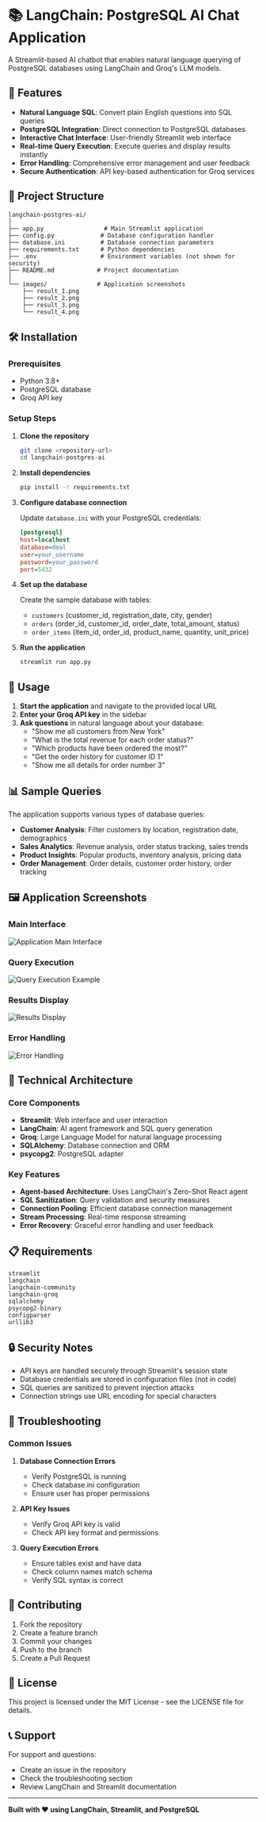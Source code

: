 # 📚 LangChain: PostgreSQL AI Chat Application

A Streamlit-based AI chatbot that enables natural language querying of PostgreSQL databases using LangChain and Groq's LLM models.

## 🚀 Features

- **Natural Language SQL**: Convert plain English questions into SQL queries
- **PostgreSQL Integration**: Direct connection to PostgreSQL databases
- **Interactive Chat Interface**: User-friendly Streamlit web interface
- **Real-time Query Execution**: Execute queries and display results instantly
- **Error Handling**: Comprehensive error management and user feedback
- **Secure Authentication**: API key-based authentication for Groq services

## 📁 Project Structure

```
langchain-postgres-ai/
│
├── app.py                 # Main Streamlit application
├── config.py             # Database configuration handler
├── database.ini          # Database connection parameters
├── requirements.txt      # Python dependencies
├── .env                  # Environment variables (not shown for security)
├── README.md            # Project documentation
│
└── images/              # Application screenshots
    ├── result_1.png
    ├── result_2.png
    ├── result_3.png
    └── result_4.png
```

## 🛠️ Installation

### Prerequisites

- Python 3.8+
- PostgreSQL database
- Groq API key

### Setup Steps

1. **Clone the repository**
   ```bash
   git clone <repository-url>
   cd langchain-postgres-ai
   ```

2. **Install dependencies**
   ```bash
   pip install -r requirements.txt
   ```

3. **Configure database connection**
   
   Update `database.ini` with your PostgreSQL credentials:
   ```ini
   [postgresql]
   host=localhost
   database=deal
   user=your_username
   password=your_password
   port=5432
   ```

4. **Set up the database**
   
   Create the sample database with tables:
   - `customers` (customer_id, registration_date, city, gender)
   - `orders` (order_id, customer_id, order_date, total_amount, status)
   - `order_items` (item_id, order_id, product_name, quantity, unit_price)

5. **Run the application**
   ```bash
   streamlit run app.py
   ```

## 🎯 Usage

1. **Start the application** and navigate to the provided local URL
2. **Enter your Groq API key** in the sidebar
3. **Ask questions** in natural language about your database:
   - "Show me all customers from New York"
   - "What is the total revenue for each order status?"
   - "Which products have been ordered the most?"
   - "Get the order history for customer ID 1"
   - "Show me all details for order number 3"

## 📊 Sample Queries

The application supports various types of database queries:

- **Customer Analysis**: Filter customers by location, registration date, demographics
- **Sales Analytics**: Revenue analysis, order status tracking, sales trends
- **Product Insights**: Popular products, inventory analysis, pricing data
- **Order Management**: Order details, customer order history, order tracking

## 🖼️ Application Screenshots

### Main Interface
![Application Main Interface](result_1.png)

### Query Execution
![Query Execution Example](result_2.png)

### Results Display
![Results Display](result_3.png)

### Error Handling
![Error Handling](result_4.png)

## 🔧 Technical Architecture

### Core Components

- **Streamlit**: Web interface and user interaction
- **LangChain**: AI agent framework and SQL query generation
- **Groq**: Large Language Model for natural language processing
- **SQLAlchemy**: Database connection and ORM
- **psycopg2**: PostgreSQL adapter

### Key Features

- **Agent-based Architecture**: Uses LangChain's Zero-Shot React agent
- **SQL Sanitization**: Query validation and security measures
- **Connection Pooling**: Efficient database connection management
- **Stream Processing**: Real-time response streaming
- **Error Recovery**: Graceful error handling and user feedback

## 📋 Requirements

```
streamlit
langchain
langchain-community
langchain-groq
sqlalchemy
psycopg2-binary
configparser
urllib3
```

## 🔒 Security Notes

- API keys are handled securely through Streamlit's session state
- Database credentials are stored in configuration files (not in code)
- SQL queries are sanitized to prevent injection attacks
- Connection strings use URL encoding for special characters

## 🐛 Troubleshooting

### Common Issues

1. **Database Connection Errors**
   - Verify PostgreSQL is running
   - Check database.ini configuration
   - Ensure user has proper permissions

2. **API Key Issues**
   - Verify Groq API key is valid
   - Check API key format and permissions

3. **Query Execution Errors**
   - Ensure tables exist and have data
   - Check column names match schema
   - Verify SQL syntax is correct

## 🤝 Contributing

1. Fork the repository
2. Create a feature branch
3. Commit your changes
4. Push to the branch
5. Create a Pull Request

## 📄 License

This project is licensed under the MIT License - see the LICENSE file for details.

## 📞 Support

For support and questions:
- Create an issue in the repository
- Check the troubleshooting section
- Review LangChain and Streamlit documentation

---

**Built with ❤️ using LangChain, Streamlit, and PostgreSQL**
